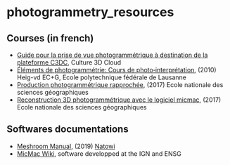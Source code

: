 # photogrammetry_resources

## Courses (in french)

* [Guide pour la prise de vue photogrammétrique à destination de la plateforme C3DC](http://www.tapenade.gamsau.archi.fr/Culture3DCloud_UsersGuideline.pdf), Culture 3D Cloud
* [Éléments de photogrammétrie: Cours de photo‐interprétation](https://doc.gromatici.xyz/public/0a78bc), (2010) Heig-vd EC+G, Ecole polytechnique fédérale de Lausanne
* [Production photogrammétrique rapprochée](http://cours-fad-public.ensg.eu/course/view.php?id=104), (2017) Ecole nationale des sciences géographiques
* [Reconstruction 3D photogrammétrique avec le logiciel micmac](http://cours-fad-public.ensg.eu/course/view.php?id=130), (2017) Ecole nationale des sciences géographiques

## Softwares documentations

* [Meshroom Manual](https://docs.google.com/document/d/17HYtYS1tvx053k3_nO6Z2GnP2R3cXMlGMN-1WIe3kJE/edit?usp=sharing), (2019) [Natowi](https://github.com/natowi)
* [MicMac Wiki](https://micmac.ensg.eu/index.php/Accueil), software developped at the IGN and ENSG
